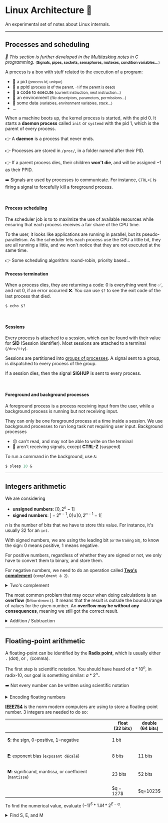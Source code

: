 # Linux Architecture 🧪

An experimental set of notes about Linux internals.

<hr class="sep-both">

## Processes and scheduling

*🚢 This section is further developed in the [Multitasking notes](/programming-languages/low-level/c/multitasking/index.md) in C programming.* <small>(**Signals, pipes, sockets, semaphores, mutexes, condition variables...**)</small>

<div class="row row-cols-md-2"><div>

A process is a box with stuff related to the execution of a program:

* 🔑 a pid <small>(process id, unique)</small>
* 💍 a ppid <small>(process id of the parent, -1 if the parent is dead)</small>
* 📄 a code to execute <small>(current instruction, next instruction...)</small>
* 🪸 an environment <small>(file descriptors, parameters, permissions...)</small>
* 🧪 some data <small>(variables, environment variables, stack...)</small>
* ...

When a machine boots up, the kernel process is started, with the pid 0. It starts a **daemon process** called `init` or `systemd` with the pid 1, which is the parent of every process.

👉 A **daemon** is a process that never ends.

👉 Processes are stored in `/proc/`, in a folder named after their PID.

👉 If a parent process dies, their children **won't die**, and will be assigned $-1$ as their PPID.

➡️ Signals are used by processes to communicate. For instance, `CTRL+C` is firing a signal to forcefully kill a foreground process.

<br>

#### Process scheduling

The scheduler job is to to maximize the use of available resources while ensuring that each process receives a fair share of the CPU time.

To the user, it looks like applications are running in parallel, but its pseudo-parallelism. As the scheduler lets each process use the CPU a little bit, they are all running a little, and we won't notice that they are not executed at the same time.

👉 Some scheduling algorithm: round-robin, priority based...
</div><div>

#### Process termination

When a process dies, they are returning a code: $0$ is everything went fine ✅, and not $0$, if an error occurred ❌. You can use `$?` to see the exit code of the last process that died.

```bash!
$ echo $?
```

<br>

#### Sessions

Every process is attached to a session, which can be found with their value for **SID** (Session identifier). Most sessions are attached to a terminal (`/dev/tty`).

Sessions are partitioned into [groups of processes](https://en.wikipedia.org/wiki/Process_group). A signal sent to a group, is dispatched to every process of the group.

If a session dies, then the signal **SIGHUP** is sent to every process.

<br>

#### Foreground and background processes

A foreground process is a process receiving input from the user, while a background process is running but not receiving input.

They can only be one foreground process at a time inside a session. We use background processes to run long task not requiring user input. Background processes

* 😵 can't read, and may not be able to write on the terminal
* 🔕 aren't receiving signals, except **CTRL-Z** (suspend)

To run a command in the background, use `&`:

```ps
$ sleep 10 &
```
</div></div>

<hr class="sep-both">

## Integers arithmetic

<div class="row row-cols-md-2"><div>

We are considering

* **unsigned numbers**: $[0, 2^{n} - 1]$
* **signed numbers**: $]-2^{n-1}, 0] \cup ]0,2^{n-1}-1[$

$n$ is the number of bits that we have to store this value. For instance, it's usually $32$ for an `int`.

With signed numbers, we are using the leading bit <small>(or the trailing bit)</small>, to know the sign: 0 means positive, 1 means negative.

For positive numbers, regardless of whether they are signed or not, we only have to convert them to binary, and store them.
</div><div>

For negative numbers, we need to do an operation called [**Two's complement**](https://en.wikipedia.org/wiki/Two's_complement) (`complément à 2`).

<details class="details-e">
<summary>Two's complement</summary>

**Convert to positive**

1. convert to binary
2. inverse every bit (**Two's complement**)
3. add 1
4. store it

**Convert back to negative**

1. inverse every bit (**Two's complement**)
2. add 1
3. convert back to decimal
</details>

The most common problem that may occur when doing calculations is an **overflow** (`Débordement`). It means that the result is outside the bounds/range of values for the given number. An **overflow may be without any consequences**, meaning we still got the correct result.

<details class="details-e">
<summary>Addition / Subtraction</summary>

Actually, there is no such operation as subtracting, we can only do additions, but there is a trick: $a - b = a + (-b)$, and we can use the **Two's complement** to convert a positive number to a negative number.

<div class="row"><div class="col-md-3">

![addition](_images/addition.png)
</div><div class="col-md-9">

To add 5 (101) to 5 (101), you need to do like you would have in grad school.

* $0+0=0$
* $0+1=1+0=0$
* $1+1=0$ with a carry on the next (left-wise), as shown in green.
</div></div>

**Overflow**: there is an overflow if the last two carries (from right-to-left), highlighted in red, are different from one another. That's the case with the example of 5+5, if we only have 3 bits, we can't store a 10, as we need 4 bits. There is also an overflow, but without consequences, if the last two carries are 1.

See [Integer overflow](https://en.wikipedia.org/wiki/Integer_overflow).
</details>
</div></div>

<hr class="sep-both">

## Floating-point arithmetic

<div class="row row-cols-md-2"><div>

A floating-point can be identified by the **Radix point**, which is usually either `.` (dot), or `,` (comma).

The first step is scientific notation. You should have heard of $a * 10^n$, in radix-10, our goal is something similar: $a * 2^n$..

➡️ Not every number can be written using scientific notation

<details class="details-e">
<summary>Encoding floating numbers</summary>

* $e(a)$ is a function that extract the digits after the radix point of $a$ <small>(ex: 1.11 $\to$ 0.11)</small>
* $a_i = \text{your_number}$
* do
    * $a_i = e(a_i) * 2$
    * $r_i = \text{if}\ a_i > 1.0\ \text{then}\ 1\ \text{else}\ 0$
* while $a_i \neq 1.0$

Simply concatenate every $r_i$ to get the floating part representation in base 2. Now, convert the decimal part, and the result is $(a.r)_2$.

For instance, with 5.75

* $a_0 = 0.75 * 2 = 1.5$
* $r_0 = 1$
* $a_1 = 0.5 * 2 = 1.0$
* $r_1 = 1$

As $5 = (101)_2$, and $.75=(.11)\_2$, we have $(5.75)\_{10}=(101.11)_2$.
</details>
</div><div>

[**IEEE754**](https://en.wikipedia.org/wiki/IEEE_754) is the norm modern computers are using to store a floating-point number. 3 integers are needed to do so:

<table class="table table-bordered table-striped border-dark">
<thead>
<tr><th></th><th>float<br>(32 bits)</th><th>double<br>(64 bits)</th></tr>
</thead>
<tbody>

<tr><td>

**S**: the sign, 0=positive, 1=negative
</td><td colspan="2">1 bit</td></tr>

<tr><td>

**E**: exponent bias (`exposant décalé`)
</td><td>8 bits</td><td>11 bits</td></tr>

<tr><td>

**M**: significand, mantissa, or coefficient (`mantisse`)
</td><td>23 bits</td><td>52 bits</td></tr>

<tr><td></td><td>$q = 127$</td><td>$q=1023$</td></tr>
</tbody></table>

To find the numerical value, evaluate $(-1)^S * 1.M * 2^{E - q}$.

<details class="details-e">
<summary>Find S, E, and M</summary>

As we explained before, $(5.75)_{10}=(101.11)_2$. You should have noticed that we have "1.M", so we have to move the radix point by **3 times** to the left, giving us $(101.11)_2 = (1.0111)_2 * 2^3$.

If we are using a float (simple precision).

* $S = 0$, because $5$ is positive
* $E = 130$: you need to solve $E - q = 3$, with $3$ the exponent, and $q=127$ for a float.
* $M = 0111$, as our number is $1.0111$, $M$ is simply a copy of the part after the radix point
</details>
</div></div>
